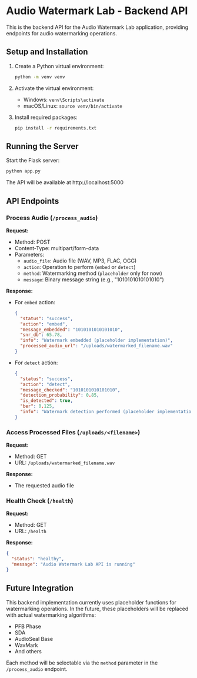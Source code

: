 
# Audio Watermark Lab - Backend API

This is the backend API for the Audio Watermark Lab application, providing endpoints for audio watermarking operations.

## Setup and Installation

1. Create a Python virtual environment:
   ```bash
   python -m venv venv
   ```

2. Activate the virtual environment:
   - Windows: `venv\Scripts\activate`
   - macOS/Linux: `source venv/bin/activate`

3. Install required packages:
   ```bash
   pip install -r requirements.txt
   ```

## Running the Server

Start the Flask server:
```bash
python app.py
```

The API will be available at http://localhost:5000

## API Endpoints

### Process Audio (`/process_audio`)

**Request:**
- Method: POST
- Content-Type: multipart/form-data
- Parameters:
  - `audio_file`: Audio file (WAV, MP3, FLAC, OGG)
  - `action`: Operation to perform (`embed` or `detect`)
  - `method`: Watermarking method (`placeholder` only for now)
  - `message`: Binary message string (e.g., "1010101010101010")

**Response:**
- For `embed` action:
  ```json
  {
    "status": "success",
    "action": "embed",
    "message_embedded": "1010101010101010",
    "snr_db": 65.78,
    "info": "Watermark embedded (placeholder implementation)",
    "processed_audio_url": "/uploads/watermarked_filename.wav"
  }
  ```

- For `detect` action:
  ```json
  {
    "status": "success",
    "action": "detect",
    "message_checked": "1010101010101010",
    "detection_probability": 0.85,
    "is_detected": true,
    "ber": 0.125,
    "info": "Watermark detection performed (placeholder implementation)"
  }
  ```

### Access Processed Files (`/uploads/<filename>`)

**Request:**
- Method: GET
- URL: `/uploads/watermarked_filename.wav`

**Response:**
- The requested audio file

### Health Check (`/health`)

**Request:**
- Method: GET
- URL: `/health`

**Response:**
```json
{
  "status": "healthy",
  "message": "Audio Watermark Lab API is running"
}
```

## Future Integration

This backend implementation currently uses placeholder functions for watermarking operations. In the future, these placeholders will be replaced with actual watermarking algorithms:
- PFB Phase
- SDA
- AudioSeal Base
- WavMark
- And others

Each method will be selectable via the `method` parameter in the `/process_audio` endpoint.
